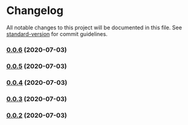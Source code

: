 # Changelog

All notable changes to this project will be documented in this file. See [standard-version](https://github.com/conventional-changelog/standard-version) for commit guidelines.

### [0.0.6](https://github.com/christopher-leal/angular-lazy-loading-example/compare/v0.0.5...v0.0.6) (2020-07-03)

### [0.0.5](https://github.com/christopher-leal/angular-lazy-loading-example/compare/v0.0.4...v0.0.5) (2020-07-03)

### [0.0.4](https://github.com/christopher-leal/angular-lazy-loading-example/compare/v0.0.3...v0.0.4) (2020-07-03)

### [0.0.3](https://github.com/christopher-leal/angular-lazy-loading-example/compare/v0.0.2...v0.0.3) (2020-07-03)

### [0.0.2](https://github.com/christopher-leal/angular-lazy-loading-example/compare/v0.0.1...v0.0.2) (2020-07-03)
